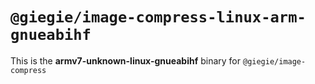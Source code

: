 # `@giegie/image-compress-linux-arm-gnueabihf`

This is the **armv7-unknown-linux-gnueabihf** binary for `@giegie/image-compress`
